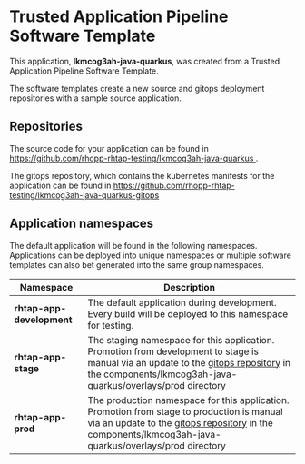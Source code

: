 # Trusted Application Pipeline Software Template

This application, **lkmcog3ah-java-quarkus**, was created from a Trusted Application Pipeline Software Template.

The software templates create a new source and gitops deployment repositories with a sample source application. 

## Repositories

The source code for your application can be found in [https://github.com/rhopp-rhtap-testing/lkmcog3ah-java-quarkus ](https://github.com/rhopp-rhtap-testing/lkmcog3ah-java-quarkus ).
 
The gitops repository, which contains the kubernetes manifests for the application can be found in 
[https://github.com/rhopp-rhtap-testing/lkmcog3ah-java-quarkus-gitops ](https://github.com/rhopp-rhtap-testing/lkmcog3ah-java-quarkus-gitops ) 

## Application namespaces 

The default application will be found in the following namespaces. Applications can be deployed into unique namespaces or multiple software templates can also bet generated into the same group namespaces.  

|  Namespace   |  Description   |  
| -------- | -------- |   
| **rhtap-app-development** | The default application during development. Every build will be deployed to this namespace for testing. | 
| **rhtap-app-stage** | The staging namespace for this application. Promotion from development to stage is manual via an update to the [gitops repository](https://github.com/rhopp-rhtap-testing/lkmcog3ah-java-quarkus-gitops ) in the components/lkmcog3ah-java-quarkus/overlays/prod directory |  
| **rhtap-app-prod** | The production namespace for this application. Promotion from stage to production is manual via an update to the [gitops repository](https://github.com/rhopp-rhtap-testing/lkmcog3ah-java-quarkus-gitops ) in the components/lkmcog3ah-java-quarkus/overlays/prod directory | 